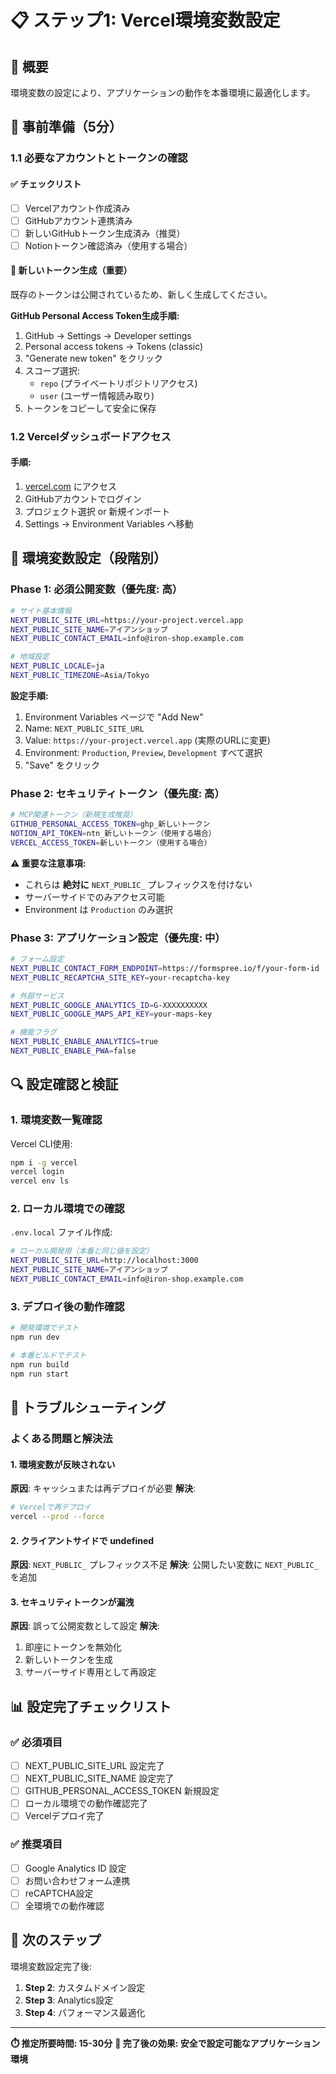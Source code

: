 # 📋 ステップ1: Vercel環境変数設定

## 🎯 概要
環境変数の設定により、アプリケーションの動作を本番環境に最適化します。

## 📝 事前準備（5分）

### 1.1 必要なアカウントとトークンの確認

#### ✅ チェックリスト
- [ ] Vercelアカウント作成済み
- [ ] GitHubアカウント連携済み
- [ ] 新しいGitHubトークン生成済み（推奨）
- [ ] Notionトークン確認済み（使用する場合）

#### 🔐 新しいトークン生成（重要）
既存のトークンは公開されているため、新しく生成してください。

**GitHub Personal Access Token生成手順:**
1. GitHub → Settings → Developer settings
2. Personal access tokens → Tokens (classic)
3. "Generate new token" をクリック
4. スコープ選択:
   - `repo` (プライベートリポジトリアクセス)
   - `user` (ユーザー情報読み取り)
5. トークンをコピーして安全に保存

### 1.2 Vercelダッシュボードアクセス

#### 手順:
1. [vercel.com](https://vercel.com) にアクセス
2. GitHubアカウントでログイン
3. プロジェクト選択 or 新規インポート
4. Settings → Environment Variables へ移動

## 🔧 環境変数設定（段階別）

### Phase 1: 必須公開変数（優先度: 高）

```bash
# サイト基本情報
NEXT_PUBLIC_SITE_URL=https://your-project.vercel.app
NEXT_PUBLIC_SITE_NAME=アイアンショップ
NEXT_PUBLIC_CONTACT_EMAIL=info@iron-shop.example.com

# 地域設定
NEXT_PUBLIC_LOCALE=ja
NEXT_PUBLIC_TIMEZONE=Asia/Tokyo
```

**設定手順:**
1. Environment Variables ページで "Add New"
2. Name: `NEXT_PUBLIC_SITE_URL`
3. Value: `https://your-project.vercel.app` (実際のURLに変更)
4. Environment: `Production`, `Preview`, `Development` すべて選択
5. "Save" をクリック

### Phase 2: セキュリティトークン（優先度: 高）

```bash
# MCP関連トークン（新規生成推奨）
GITHUB_PERSONAL_ACCESS_TOKEN=ghp_新しいトークン
NOTION_API_TOKEN=ntn_新しいトークン（使用する場合）
VERCEL_ACCESS_TOKEN=新しいトークン（使用する場合）
```

**⚠️ 重要な注意事項:**
- これらは **絶対に** `NEXT_PUBLIC_` プレフィックスを付けない
- サーバーサイドでのみアクセス可能
- Environment は `Production` のみ選択

### Phase 3: アプリケーション設定（優先度: 中）

```bash
# フォーム設定
NEXT_PUBLIC_CONTACT_FORM_ENDPOINT=https://formspree.io/f/your-form-id
NEXT_PUBLIC_RECAPTCHA_SITE_KEY=your-recaptcha-key

# 外部サービス
NEXT_PUBLIC_GOOGLE_ANALYTICS_ID=G-XXXXXXXXXX
NEXT_PUBLIC_GOOGLE_MAPS_API_KEY=your-maps-key

# 機能フラグ
NEXT_PUBLIC_ENABLE_ANALYTICS=true
NEXT_PUBLIC_ENABLE_PWA=false
```

## 🔍 設定確認と検証

### 1. 環境変数一覧確認

Vercel CLI使用:
```bash
npm i -g vercel
vercel login
vercel env ls
```

### 2. ローカル環境での確認

`.env.local` ファイル作成:
```bash
# ローカル開発用（本番と同じ値を設定）
NEXT_PUBLIC_SITE_URL=http://localhost:3000
NEXT_PUBLIC_SITE_NAME=アイアンショップ
NEXT_PUBLIC_CONTACT_EMAIL=info@iron-shop.example.com
```

### 3. デプロイ後の動作確認

```bash
# 開発環境でテスト
npm run dev

# 本番ビルドでテスト
npm run build
npm run start
```

## 🚨 トラブルシューティング

### よくある問題と解決法

#### 1. 環境変数が反映されない
**原因**: キャッシュまたは再デプロイが必要
**解決**: 
```bash
# Vercelで再デプロイ
vercel --prod --force
```

#### 2. クライアントサイドで undefined
**原因**: `NEXT_PUBLIC_` プレフィックス不足
**解決**: 公開したい変数に `NEXT_PUBLIC_` を追加

#### 3. セキュリティトークンが漏洩
**原因**: 誤って公開変数として設定
**解決**: 
1. 即座にトークンを無効化
2. 新しいトークンを生成
3. サーバーサイド専用として再設定

## 📊 設定完了チェックリスト

### ✅ 必須項目
- [ ] NEXT_PUBLIC_SITE_URL 設定完了
- [ ] NEXT_PUBLIC_SITE_NAME 設定完了
- [ ] GITHUB_PERSONAL_ACCESS_TOKEN 新規設定
- [ ] ローカル環境での動作確認完了
- [ ] Vercelデプロイ完了

### ✅ 推奨項目
- [ ] Google Analytics ID 設定
- [ ] お問い合わせフォーム連携
- [ ] reCAPTCHA設定
- [ ] 全環境での動作確認

## 🔄 次のステップ

環境変数設定完了後:
1. **Step 2**: カスタムドメイン設定
2. **Step 3**: Analytics設定
3. **Step 4**: パフォーマンス最適化

---

**⏱️ 推定所要時間: 15-30分**
**🎯 完了後の効果: 安全で設定可能なアプリケーション環境**